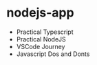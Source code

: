 # nodejs-app
- Practical Typescript 
- Practical  NodeJS
- VSCode Journey
- Javascript Dos and Donts  

 
